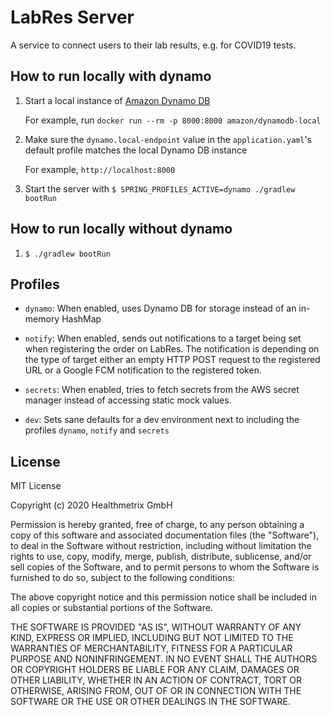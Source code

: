 # LabRes Server

A service to connect users to their lab results, e.g. for COVID19 tests.

## How to run locally with dynamo

1. Start a local instance of [Amazon Dynamo DB](https://aws.amazon.com/dynamodb/)
   
   For example, run `docker run --rm -p 8000:8000 amazon/dynamodb-local`
   
2. Make sure the `dynamo.local-endpoint` value in the `application.yaml`'s default
   profile matches the local Dynamo DB instance
   
   For example, `http://localhost:8000`
   
3. Start the server with `$ SPRING_PROFILES_ACTIVE=dynamo ./gradlew bootRun`
   
## How to run locally without dynamo

1. `$ ./gradlew bootRun`   
   
## Profiles

- `dynamo`: When enabled, uses Dynamo DB for storage instead
  of an in-memory HashMap

- `notify`: When enabled, sends out notifications to a target being set when registering the order on LabRes.
The notification is depending on the type of target either an empty HTTP POST request to the registered URL or a Google FCM 
notification to the registered token.

- `secrets`: When enabled, tries to fetch secrets from the AWS secret manager instead of accessing static mock values.

- `dev`: Sets sane defaults for a dev environment next to including the profiles `dynamo`, `notify` and `secrets`

  
## License

MIT License

Copyright (c) 2020 Healthmetrix GmbH

Permission is hereby granted, free of charge, to any person obtaining a copy
of this software and associated documentation files (the "Software"), to deal
in the Software without restriction, including without limitation the rights
to use, copy, modify, merge, publish, distribute, sublicense, and/or sell
copies of the Software, and to permit persons to whom the Software is
furnished to do so, subject to the following conditions:

The above copyright notice and this permission notice shall be included in all
copies or substantial portions of the Software.

THE SOFTWARE IS PROVIDED "AS IS", WITHOUT WARRANTY OF ANY KIND, EXPRESS OR
IMPLIED, INCLUDING BUT NOT LIMITED TO THE WARRANTIES OF MERCHANTABILITY,
FITNESS FOR A PARTICULAR PURPOSE AND NONINFRINGEMENT. IN NO EVENT SHALL THE
AUTHORS OR COPYRIGHT HOLDERS BE LIABLE FOR ANY CLAIM, DAMAGES OR OTHER
LIABILITY, WHETHER IN AN ACTION OF CONTRACT, TORT OR OTHERWISE, ARISING FROM,
OUT OF OR IN CONNECTION WITH THE SOFTWARE OR THE USE OR OTHER DEALINGS IN THE
SOFTWARE.
